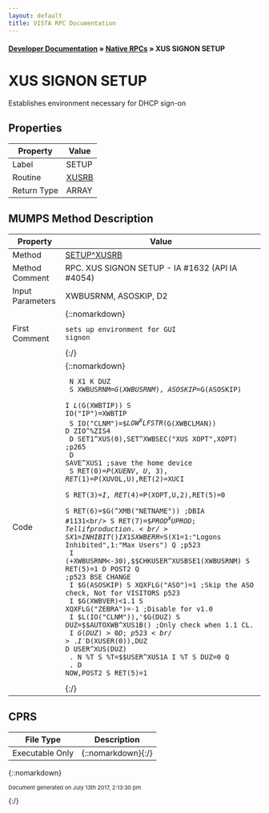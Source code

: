 ```yaml
---
layout: default
title: VISTA RPC Documentation
---
```


#### [Developer Documentation](../index) &#187; [Native RPCs](TableOfContents) &#187; XUS SIGNON SETUP<br/>
# XUS SIGNON SETUP

Establishes environment necessary for DHCP sign-on

## Properties

Property | Value
--- | ---
Label | SETUP
Routine | [XUSRB](http://code.osehra.org/dox/Routine_XUSRB_source.html)
Return Type | ARRAY




## MUMPS Method Description

Property | Value
--- | ---
Method | [SETUP^XUSRB](http://code.osehra.org/dox/Routine_XUSRB_source.html)
Method Comment | RPC. XUS SIGNON SETUP - IA #1632 (API IA #4054)
Input Parameters | XWBUSRNM, ASOSKIP, D2
First Comment | {::nomarkdown}<pre><code>sets up environment for GUI signon</code></pre>{:/}
Code | {::nomarkdown}<pre><code> N X1 K DUZ<br/> S XWBUSRNM=$G(XWBUSRNM),ASOSKIP=$G(ASOSKIP)<br/> I $L($G(XWBTIP)) S IO("IP")=XWBTIP<br/> S IO("CLNM")=$$LOW^XLFSTR($G(XWBCLMAN)) D ZIO^%ZIS4<br/> D SET1^XUS(0),SET^XWBSEC("XUS XOPT",XOPT) ;p265<br/> D SAVE^XUS1 ;save the home device<br/> S RET(0)=$P(XUENV,U,3),RET(1)=$P(XUVOL,U),RET(2)=XUCI<br/> S RET(3)=$I,RET(4)=$P(XOPT,U,2),RET(5)=0<br/> S RET(6)=$G(^XMB("NETNAME")) ;DBIA #1131<br/> S RET(7)=$$PROD^XUPROD ;Tell if production.<br/> S X1=$$INHIBIT() I X1 S XWBERR=$S(X1=1:"Logons Inhibited",1:"Max Users") Q  ;p523<br/> I (+XWBUSRNM<-30),$$CHKUSER^XUSBSE1(XWBUSRNM) S RET(5)=1 D POST2 Q  ;p523 BSE CHANGE<br/> I $G(ASOSKIP) S XQXFLG("ASO")=1 ;Skip the ASO check, Not for VISITORS p523<br/> I $G(XWBVER)<1.1 S XQXFLG("ZEBRA")=-1 ;Disable for v1.0<br/> I $L(IO("CLNM")),'$G(DUZ) S DUZ=$$AUTOXWB^XUS1B() ;Only check when 1.1 CL.<br/> I $G(DUZ)>0 D  ;p523<br/> . I '$D(XUSER(0)),DUZ D USER^XUS(DUZ)<br/> . N %T S %T=$$USER^XUS1A I %T S DUZ=0 Q<br/> . D NOW,POST2 S RET(5)=1</code></pre>{:/}



## CPRS

File Type | Description
--- | ---
Executable Only | {::nomarkdown}{:/}

{::nomarkdown} <br/><p style="font-size: 11px">Document generated on July 13th 2017, 2:13:30 pm</p>{:/}